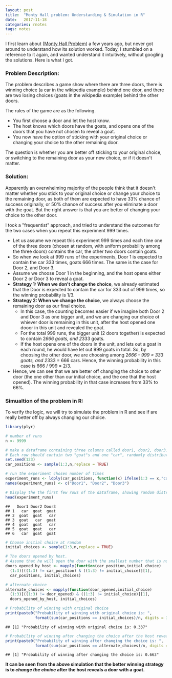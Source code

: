 ```yaml
---
layout: post
title:  "Monty Hall problem: Understanding & Simulation in R"
date:   2017-11-18
categories: rnotes
tags: notes
---
```

I first learn about ([Monty Hall Problem](https://en.wikipedia.org/wiki/Monty_Hall_problem)) a few years ago, but never got around to understand how its solution worked. Today, I stumbled on a reference to it again, and wanted understand it intuitively, without googling the solutions. Here is what I got.

### Problem Description:

The problem describes a game show where there are three doors, there is winning choice (a car in the wikipedia example) behind one door, and there are two losing choices (goats in the wikipedia example) behind the other doors.

The rules of the game are as the following.

-   You first choose a door and let the host know.
-   The host knows which doors have the goats, and opens one of the doors that you have not chosen to reveal a goat.
-   You now have the option of sticking with your original choice or changing your choice to the other remaining door.

The question is whether you are better off sticking to your original choice, or switching to the remaining door as your new choice, or if it doesn't matter.

### Solution:

Apparently an overwhelming majority of the people think that it doesn't matter whether you stick to your original choice or change your choice to the remaining door, as both of them are expected to have 33% chance of success originally, or 50% chance of success after you eliminate a door with the goat. But the right answer is that you are better of changing your choice to the other door.

I took a "frequentist" approach, and tried to understand the outcomes for the two cases when you repeat this experiment 999 times.

-   Let us assume we repeat this experiment 999 times and each time one of the three doors (chosen at random, with uniform probability among the three doors) contains the car, the other two doors contain goats.
-   So when we look at 999 runs of the experiments, Door 1 is expected to contain the car 333 times, goats 666 times. The same is the case for Door 2, and Door 3.
-   Assume we choose Door 1 in the beginning, and the host opens either Door 2 or Door 3 to reveal a goat.
-   **Strategy 1: When we don't change the choice**, we already estimated that the Door is expected to contain the car for 333 out of 999 times, so the winning probability is 1/3.
-   **Strategy 2: When we change the choice**, we always choose the remaining door as our final choice.
    -   In this case, the counting becomes easier if we imagine both Door 2 and Door 3 as one bigger unit, and we are changing our choice ot whiever door is remaining in this unit, after the host opened one dooor in this unit and revealed the goat.
    -   For the total 999 runs, the bigger unit (2 doors together) is expected to contain 2*666 goats, and 2*333 goats.
    -   If the host opens one of the doors in the unit, and lets out a goat in each round, he would have let out 999 goats in total. So, by choosing the other door, we are choosing among 2*666 - 999 = 333 goats, and 2*333 = 666 cars. Hence, the winning probability in this case is 666 / 999 = 2/3.
-   Hence, we can see that we are better off changing the choice to other door (the one other than our initial choice, and the one that the host opened). The winning probability in that case increases from 33% to 66%.

### Simualtion of the problem in R:

To verify the logic, we will try to simulate the problem in R and see if are really better off by always changing our choice.

``` r
library(plyr)

# number of runs
n <- 9999

# make a dataframe containing three columns called door1, door2, door3. 
# Each row should contain two "goat"s and one "car", randomly distributed among three columns
set.seed(123)
car_positions <- sample(1:3,n,replace = TRUE)

# run the experiment chosen number of times
experiment_runs <- ldply(car_positions, function(x) ifelse(1:3 == x,"car","goat"))
names(experiment_runs) <- c("Door1", "Door2", "Door3")

# Display the the first few rows of the dataframe, showing random distribution of the cars
head(experiment_runs)
```

    ##   Door1 Door2 Door3
    ## 1   car  goat  goat
    ## 2  goat  goat   car
    ## 3  goat   car  goat
    ## 4  goat  goat   car
    ## 5  goat  goat   car
    ## 6   car  goat  goat

``` r
# Choose initial choice at random
initial_choices <- sample(1:3,n,replace = TRUE)

# The doors opened by host. 
# Assume that he will open the door with the smallest number that is not the initial choice, and has a goat
doors_opened_by_host <- mapply(function(car_position,initial_choice) 
  (1:3)[((1:3) != car_position) & ((1:3) != initial_choice)][1],
  car_positions, initial_choices)

# alternate_choice
alternate_choices <- mapply(function(door_opened,initial_choice) 
  (1:3)[((1:3) != door_opened) & ((1:3) != initial_choice)][1], 
  doors_opened_by_host, initial_choices)

# Probability of winning with original choice
print(paste0("Probability of winning with original choice is: ", 
             format(sum(car_positions == initial_choices)/n, digits = 3)))
```

    ## [1] "Probability of winning with original choice is: 0.337"

``` r
# Probability of winning after changing the choice after the host reveals a door with a goat
print(paste0("Probability of winning after changing the choice is: ", 
             format(sum(car_positions == alternate_choices)/n, digits = 3)))
```

    ## [1] "Probability of winning after changing the choice is: 0.663"

**It can be seen from the above simulation that the better winning strategy is to *change the choice* after the host reveals a door with a goat.**

